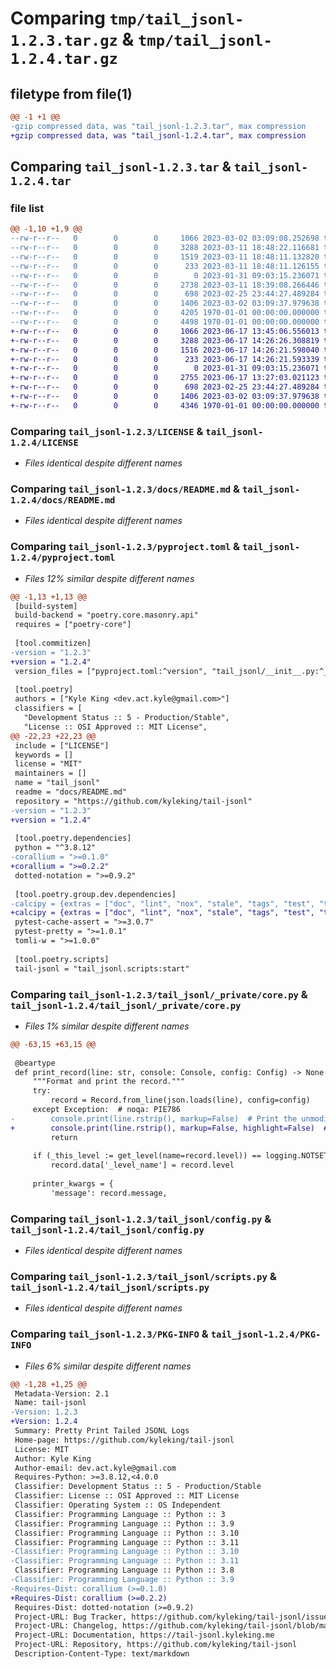 # Comparing `tmp/tail_jsonl-1.2.3.tar.gz` & `tmp/tail_jsonl-1.2.4.tar.gz`

## filetype from file(1)

```diff
@@ -1 +1 @@
-gzip compressed data, was "tail_jsonl-1.2.3.tar", max compression
+gzip compressed data, was "tail_jsonl-1.2.4.tar", max compression
```

## Comparing `tail_jsonl-1.2.3.tar` & `tail_jsonl-1.2.4.tar`

### file list

```diff
@@ -1,10 +1,9 @@
--rw-r--r--   0        0        0     1066 2023-03-02 03:09:08.252698 tail_jsonl-1.2.3/LICENSE
--rw-r--r--   0        0        0     3288 2023-03-11 18:48:22.116681 tail_jsonl-1.2.3/docs/README.md
--rw-r--r--   0        0        0     1519 2023-03-11 18:48:11.132820 tail_jsonl-1.2.3/pyproject.toml
--rw-r--r--   0        0        0      233 2023-03-11 18:48:11.126155 tail_jsonl-1.2.3/tail_jsonl/__init__.py
--rw-r--r--   0        0        0        0 2023-01-31 09:03:15.236071 tail_jsonl-1.2.3/tail_jsonl/_private/__init__.py
--rw-r--r--   0        0        0     2738 2023-03-11 18:39:08.266446 tail_jsonl-1.2.3/tail_jsonl/_private/core.py
--rw-r--r--   0        0        0      698 2023-02-25 23:44:27.489284 tail_jsonl-1.2.3/tail_jsonl/config.py
--rw-r--r--   0        0        0     1406 2023-03-02 03:09:37.979638 tail_jsonl-1.2.3/tail_jsonl/scripts.py
--rw-r--r--   0        0        0     4205 1970-01-01 00:00:00.000000 tail_jsonl-1.2.3/setup.py
--rw-r--r--   0        0        0     4498 1970-01-01 00:00:00.000000 tail_jsonl-1.2.3/PKG-INFO
+-rw-r--r--   0        0        0     1066 2023-06-17 13:45:06.556013 tail_jsonl-1.2.4/LICENSE
+-rw-r--r--   0        0        0     3288 2023-06-17 14:26:26.308819 tail_jsonl-1.2.4/docs/README.md
+-rw-r--r--   0        0        0     1516 2023-06-17 14:26:21.598040 tail_jsonl-1.2.4/pyproject.toml
+-rw-r--r--   0        0        0      233 2023-06-17 14:26:21.593339 tail_jsonl-1.2.4/tail_jsonl/__init__.py
+-rw-r--r--   0        0        0        0 2023-01-31 09:03:15.236071 tail_jsonl-1.2.4/tail_jsonl/_private/__init__.py
+-rw-r--r--   0        0        0     2755 2023-06-17 13:27:03.021123 tail_jsonl-1.2.4/tail_jsonl/_private/core.py
+-rw-r--r--   0        0        0      698 2023-02-25 23:44:27.489284 tail_jsonl-1.2.4/tail_jsonl/config.py
+-rw-r--r--   0        0        0     1406 2023-03-02 03:09:37.979638 tail_jsonl-1.2.4/tail_jsonl/scripts.py
+-rw-r--r--   0        0        0     4346 1970-01-01 00:00:00.000000 tail_jsonl-1.2.4/PKG-INFO
```

### Comparing `tail_jsonl-1.2.3/LICENSE` & `tail_jsonl-1.2.4/LICENSE`

 * *Files identical despite different names*

### Comparing `tail_jsonl-1.2.3/docs/README.md` & `tail_jsonl-1.2.4/docs/README.md`

 * *Files identical despite different names*

### Comparing `tail_jsonl-1.2.3/pyproject.toml` & `tail_jsonl-1.2.4/pyproject.toml`

 * *Files 12% similar despite different names*

```diff
@@ -1,13 +1,13 @@
 [build-system]
 build-backend = "poetry.core.masonry.api"
 requires = ["poetry-core"]
 
 [tool.commitizen]
-version = "1.2.3"
+version = "1.2.4"
 version_files = ["pyproject.toml:^version", "tail_jsonl/__init__.py:^__version"]
 
 [tool.poetry]
 authors = ["Kyle King <dev.act.kyle@gmail.com>"]
 classifiers = [
   "Development Status :: 5 - Production/Stable",
   "License :: OSI Approved :: MIT License",
@@ -22,23 +22,23 @@
 include = ["LICENSE"]
 keywords = []
 license = "MIT"
 maintainers = []
 name = "tail_jsonl"
 readme = "docs/README.md"
 repository = "https://github.com/kyleking/tail-jsonl"
-version = "1.2.3"
+version = "1.2.4"
 
 [tool.poetry.dependencies]
 python = "^3.8.12"
-corallium = ">=0.1.0"
+corallium = ">=0.2.2"
 dotted-notation = ">=0.9.2"
 
 [tool.poetry.group.dev.dependencies]
-calcipy = {extras = ["doc", "lint", "nox", "stale", "tags", "test", "types"], version = ">=1.0.0rc6"}
+calcipy = {extras = ["doc", "lint", "nox", "stale", "tags", "test", "types"], version = ">=1.2.4"}
 pytest-cache-assert = ">=3.0.7"
 pytest-pretty = ">=1.0.1"
 tomli-w = ">=1.0.0"
 
 [tool.poetry.scripts]
 tail-jsonl = "tail_jsonl.scripts:start"
```

### Comparing `tail_jsonl-1.2.3/tail_jsonl/_private/core.py` & `tail_jsonl-1.2.4/tail_jsonl/_private/core.py`

 * *Files 1% similar despite different names*

```diff
@@ -63,15 +63,15 @@
 
 @beartype
 def print_record(line: str, console: Console, config: Config) -> None:
     """Format and print the record."""
     try:
         record = Record.from_line(json.loads(line), config=config)
     except Exception:  # noqa: PIE786
-        console.print(line.rstrip(), markup=False)  # Print the unmodified line
+        console.print(line.rstrip(), markup=False, highlight=False)  # Print the unmodified line
         return
 
     if (_this_level := get_level(name=record.level)) == logging.NOTSET and record.level:
         record.data['_level_name'] = record.level
 
     printer_kwargs = {
         'message': record.message,
```

### Comparing `tail_jsonl-1.2.3/tail_jsonl/config.py` & `tail_jsonl-1.2.4/tail_jsonl/config.py`

 * *Files identical despite different names*

### Comparing `tail_jsonl-1.2.3/tail_jsonl/scripts.py` & `tail_jsonl-1.2.4/tail_jsonl/scripts.py`

 * *Files identical despite different names*

### Comparing `tail_jsonl-1.2.3/PKG-INFO` & `tail_jsonl-1.2.4/PKG-INFO`

 * *Files 6% similar despite different names*

```diff
@@ -1,28 +1,25 @@
 Metadata-Version: 2.1
 Name: tail-jsonl
-Version: 1.2.3
+Version: 1.2.4
 Summary: Pretty Print Tailed JSONL Logs
 Home-page: https://github.com/kyleking/tail-jsonl
 License: MIT
 Author: Kyle King
 Author-email: dev.act.kyle@gmail.com
 Requires-Python: >=3.8.12,<4.0.0
 Classifier: Development Status :: 5 - Production/Stable
 Classifier: License :: OSI Approved :: MIT License
 Classifier: Operating System :: OS Independent
 Classifier: Programming Language :: Python :: 3
 Classifier: Programming Language :: Python :: 3.9
 Classifier: Programming Language :: Python :: 3.10
 Classifier: Programming Language :: Python :: 3.11
-Classifier: Programming Language :: Python :: 3.10
-Classifier: Programming Language :: Python :: 3.11
 Classifier: Programming Language :: Python :: 3.8
-Classifier: Programming Language :: Python :: 3.9
-Requires-Dist: corallium (>=0.1.0)
+Requires-Dist: corallium (>=0.2.2)
 Requires-Dist: dotted-notation (>=0.9.2)
 Project-URL: Bug Tracker, https://github.com/kyleking/tail-jsonl/issues
 Project-URL: Changelog, https://github.com/kyleking/tail-jsonl/blob/main/docs/docs/CHANGELOG.md
 Project-URL: Documentation, https://tail-jsonl.kyleking.me
 Project-URL: Repository, https://github.com/kyleking/tail-jsonl
 Description-Content-Type: text/markdown
```

